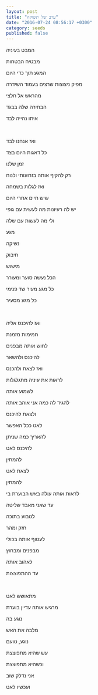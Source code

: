 ```yaml
---
layout: post
title: "ערב של תשוקה"
date: "2016-07-24 08:56:17 +0300"
category: seeds
published: false
---
```

המבט בעיניה

מבטיח הבטחות

המגע תוך כדי היום

מפיק ניצוצות שרצים בעמוד השידרה

מהראש אל חלצי

הבחירה שלה בבגד

איתו נהייה לבד

<br>

ואז אנחנו לבד

כל דאגות היום בצד

זמן שלנו

רק להקיף אותה בזרועותי ולנוח

ואז לגלות בשמחה

שיש חיים אחרי היום

יש לה רעיונות מה לעשית עם גופי

ולי מה לעשות עם שלה

מגע

נשיקה

חיבוק

מישוש

הכל נעשה סוער ומעורר

כל מגע מעיר שד פנימי

כל מגע מסעיר

<br>

ואז להיכנס אליה

חמימות מזמנת

לחוש אותה מבפנים

להיכנס ולהשאר

ואז לצאת ולהכנס

לראות את עיניה מתגלגלות

לשמוע אותה

להגיד לה כמה אני אוהב אותה

ולצאת להיכנס

לאט ככל האפשר

להאריך כמה שניתן

להיכנס לאט

להמתין

לצאת לאט

להמתין

לראות אותה עולה באש הבוערת בי

עד שאני מאבד שליטה

לטבוע בתוכה

חזק ומהר

לעטוף אותה בכולי

מבפנים ומבחוץ

לאהוב אותה

עד ההתפוצצות

<br>

מתאושש לאט

מרגיש אותה עדיין בוערת

נוגע בה

מלבה את האש

נוגע, טועם

עש שהיא מתפוצצת

וכשהיא מתפוצצת

אני נדלק שוב

ועכשיו לאט
